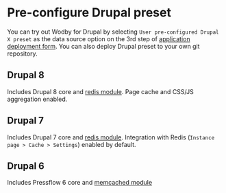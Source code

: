 # Pre-configure Drupal preset

You can try out Wodby for Drupal by selecting `User pre-configured Drupal X preset` as the data source option on the 3rd step of [application deployment form](../deploy.md). You can also deploy Drupal preset to your own git repository.

## Drupal 8

Includes Drupal 8 core and <a href="https://www.drupal.org/project/redis" target="_blank">redis module</a>. Page cache and CSS/JS aggregation enabled. 

## Drupal 7

Includes Drupal 7 core and <a href="https://www.drupal.org/project/redis" target="_blank">redis module</a>. Integration with Redis (`Instance page > Cache > Settings`) enabled by default.

## Drupal 6

Includes Pressflow 6 core and <a href="https://www.drupal.org/project/memcached" target="_blank">memcached module</a>
